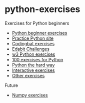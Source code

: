 # python-exercises
Exercises for Python beginners

* [Python beginner exercises](https://pythonbasics.org/Exercises/)
* [Practice Python site](https://practicepython.org/)
* [Codingbat exercises](http://codingbat.com/python)
* [Edabit Challenges](https://edabit.com/)
* [w3 Python exercises](https://w3resource.com/python-exercises/)
* [100 exercises for Python](https://raw.githubusercontent.com/zhiwehu/Python-programming-exercises/master/100%2B%20Python%20challenging%20programming%20exercises.txt)
* [Python the hard way](https://learnpythonthehardway.org/book/ex0.html)
* [Interactive exercises](https://snakify.org/)
* [Other exercises](https://gist.github.com/ynonp/06914f626cd4127899af53a96733157f)

Future

* [Numpy exercises](https://www.machinelearningplus.com/python/101-numpy-exercises-python/)
